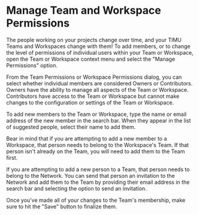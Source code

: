 # Manage Team and Workspace Permissions

The people working on your projects change over time, and your TIMU Teams and Workspaces change with them! To add members, or to change the level of permissions of individual users within your Team or Workspace, open the Team or Workspace context menu and select the "Manage Permissions" option.

From the Team Permissions or Workspace Permissions dialog, you can select whether individual members are considered Owners or Contributors. Owners have the ability to manage all aspects of the Team or Workspace. Contributors have access to the Team or Workspace but cannot make changes to the configuration or settings of the Team or Workspace.

To add new members to the Team or Workspace, type the name or email address of the new member in the search bar. When they appear in the list of suggested people, select their name to add them.

Bear in mind that if you are attempting to add a new member to a Workspace, that person needs to belong to the Workspace's Team. If that person isn't already on the Team, you will need to add them to the Team first.

If you are attempting to add a new person to a Team, that person needs to belong to the Network. You can send that person an invitation to the Network and add them to the Team by providing their email address in the search bar and selecting the option to send an invitation.

Once you've made all of your changes to the Team's membership, make sure to hit the "Save" button to finalize them.

          
